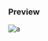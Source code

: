 ### Preview
![a](https://github.com/Eazvy/UILibs/blob/main/Librarys/Osmium/Screenshot%202023-02-24%20144718.png?raw=true)
